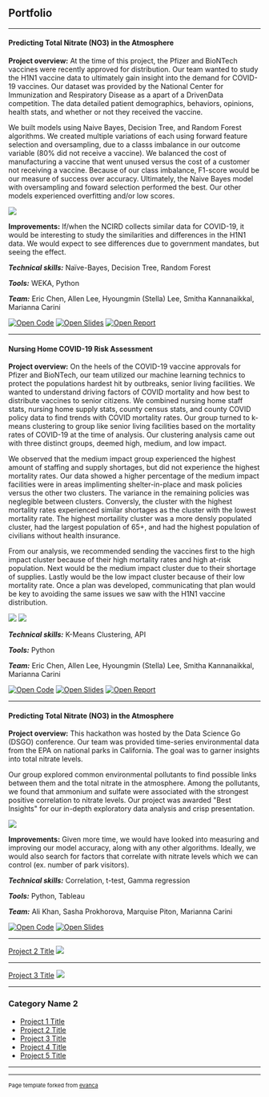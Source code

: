 ## Portfolio

---

#### Predicting Total Nitrate (NO3) in the Atmosphere

**Project overview:** At the time of this project, the Pfizer and BioNTech vaccines were recently approved for distribution. Our team wanted to study the H1N1 vaccine data to ultimately gain insight into the demand for COVID-19 vaccines. Our dataset was provided by the National Center for Immunization and Respiratory Disease as a apart of a DrivenData competition. The data detailed patient demographics, behaviors, opinions, health stats, and whether or not they received the vaccine. 

We built models using Naive Bayes, Decision Tree, and Random Forest algorithms. We created multiple variations of each using forward feature selection and oversampling, due to a classs imbalance in our outcome variable (80% did not receive a vaccine). We balanced the cost of manufacturing a vaccine that went unused versus the cost of a customer not receiving a vaccine. Because of our class imbalance, F1-score would be our measure of success over accuracy. Ultimately, the Naive Bayes model with oversampling and foward selection performed the best. Our other models experienced overfitting and/or low scores. 

<img src="images/h1n1_img.png?raw=true"/>


**Improvements:** If/when the NCIRD collects similar data for COVID-19, it would be interesting to study the similarities and differences in the H1N1 data. We would expect to see differences due to government mandates, but seeing the effect.

***Technical skills:*** Naïve-Bayes, Decision Tree, Random Forest

***Tools:*** WEKA, Python

***Team:*** Eric Chen, Allen Lee, Hyoungmin (Stella) Lee, Smitha Kannanaikkal, Marianna Carini


[![Open Code](https://img.shields.io/badge/Jupyter-Open_Files-red?logo=Jupyter)](/COVID_Nursing_Home/)
[![Open Slides](https://img.shields.io/badge/GitHub-View_Slides-red?logo=GitHub)](docs/H1N1_Pred_Presentation.png)
[![Open Report](https://img.shields.io/badge/PDF-View_Report-red?logo=Microsoft)](docs/H1N1_Pred_Report.pdf)

---

#### Nursing Home COVID-19 Risk Assessment

**Project overview:** On the heels of the COVID-19 vaccine approvals for Pfizer and BioNTech, our team utilized our machine learning technics to protect the populations hardest hit by outbreaks, senior living facilities. We wanted to understand driving factors of COVID mortality and how best to distribute vaccines to senior citizens. We combined nursing home staff stats, nursing home supply stats, county census stats, and county COVID policy data to find trends with COVID mortality rates. Our group turned to k-means clustering to group like senior living facilities based on the mortality rates of COVID-19 at the time of analysis. Our clustering analysis came out with three distinct groups, deemed high, medium, and low impact. 

We observed that the medium impact group experienced the highest amount of staffing and supply shortages, but did not experience the highest mortality rates. Our data showed a higher percentage of the medium impact facilities were in areas implimenting shelter-in-place and mask policies versus the other two clusters. The variance in the remaining policies was neglegible between clusters. Conversly, the cluster with the highest mortality rates experienced similar shortages as the cluster with the lowest mortality rate. The highest mortaility cluster was a more densly populated cluster, had the largest population of 65+, and had the highest population of civilians without health insurance.

From our analysis, we recommended sending the vaccines first to the high impact cluster because of their high mortality rates and high at-risk population. Next would be the medium impact cluster due to their shortage of supplies. Lastly would be the low impact cluster because of their low mortality rate. Once a plan was developed, communicating that plan would be key to avoiding the same issues we saw with the H1N1 vaccine distribution.

<img src="images/covid_nursing_home_img2.png?raw=true"/>
<img src="images/covid_nursing_home_img3.png?raw=true"/>

***Technical skills:*** K-Means Clustering, API

***Tools:*** Python

***Team:*** Eric Chen, Allen Lee, Hyoungmin (Stella) Lee, Smitha Kannanaikkal, Marianna Carini


[![Open Code](https://img.shields.io/badge/Jupyter-Open_Files-red?logo=Jupyter)](/H1N1_pred/)
[![Open Slides](https://img.shields.io/badge/GitHub-View_Slides-red?logo=GitHub)](docs/COVID_Nursing_Home.pdf)
[![Open Report](https://img.shields.io/badge/PDF-View_Report-red?logo=Microsoft)](docs/COVID_Nursing_Home_Report.pdf)

---

#### Predicting Total Nitrate (NO3) in the Atmosphere

**Project overview:** This hackathon was hosted by the Data Science Go (DSGO) conference. Our team was provided time-series environmental data from the EPA on national parks in California. The goal was to garner insights into total nitrate levels.

Our group explored common environmental pollutants to find possible links between them and the total nitrate in the atmosphere. Among the pollutants, we found that ammonium and sulfate were associated with the strongest positive correlation to nitrate levels. Our project was awarded "Best Insights" for our in-depth exploratory data analysis and crisp presentation.

<img src="images/nitrate_img3.png?raw=true"/>


**Improvements:** Given more time, we would have looked into measuring and improving our model accuracy, along with any other algorithms. Ideally, we would also search for factors that correlate with nitrate levels which we can control (ex. number of park visitors).

***Technical skills:*** Correlation, t-test, Gamma regression

***Tools:*** Python, Tableau

***Team:*** Ali Khan, Sasha Prokhorova, Marquise Piton, Marianna Carini


[![Open Code](https://img.shields.io/badge/Jupyter-Open_Files-red?logo=Jupyter)](projects/nitrate_pred/)
[![Open Slides](https://img.shields.io/badge/GitHub-View_Slides-red?logo=GitHub)](docs/nitrate_pred_slides.pdf)

---
[Project 2 Title](/pdf/sample_presentation.pdf)
<img src="images/dummy_thumbnail.jpg?raw=true"/>

---
[Project 3 Title](http://example.com/)
<img src="images/dummy_thumbnail.jpg?raw=true"/>

---

### Category Name 2

- [Project 1 Title](http://example.com/)
- [Project 2 Title](http://example.com/)
- [Project 3 Title](http://example.com/)
- [Project 4 Title](http://example.com/)
- [Project 5 Title](http://example.com/)

---




---
<p style="font-size:11px">Page template forked from <a href="https://github.com/evanca/quick-portfolio">evanca</a></p>
<!-- Remove above link if you don't want to attibute -->
